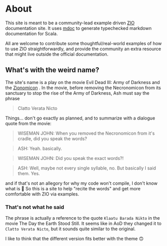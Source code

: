 # About

This site is meant to be a community-lead example driven [ZIO](https://zio.dev) documentation site. It
uses [mdoc](https://scalameta.org/mdoc/) to generate typechecked markdown documentation for Scala.

All are welcome to contribute some thoughtful/real-world examples of how to use ZIO straightforwardly, and provide the
community an extra resource that might live outside the official documentation.

## What's with the weird name?

The site's name is a play on the movie Evil Dead III: Army of Darkness and the [Zionomicon](https://www.zionomicon.com/)
. In the movie, before removing the Necronomicon from its sanctuary to stop the rise of the Army of Darkness, Ash must
say the phrase

> Clatto Verata Nicto

Things... don't go exactly as planned, and to summarize with a dialogue quote from the movie:
> WISEMAN JOHN: When you removed the Necronomicon from it's cradle, did you speak the words?

> ASH: Yeah. basically.

> WISEMAN JOHN: Did you speak the exact words?!

> ASH: Well, maybe not every single syllable, no. But basically I said them. Yes.

and if that's not an allegory for why my code won't compile, I don't know what is 🤣 So this is a site to help "recite
the words" and get more comfortable with ZIO via examples.

### That's not what he said

The phrase is actually a reference to the quote `Klaatu Barada Nikto` in the movie The Day the Earth Stood Still. It
seems like in AoD they changed it to `Clatto Verata Nicto`, but it sounds quite similar to the original.

I like to think that the different version fits better with the theme 🙃
